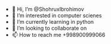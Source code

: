 - 👋 Hi, I’m @ShohruxIbrohimov
- 👀 I’m interested in computer scienes
- 🌱 I’m currently learning in python
- 💞️ I’m looking to collaborate on 
- 📫 How to reach me +998900999066

<!---
ShohruxIbrohimov/ShohruxIbrohimov is a ✨ special ✨ repository because its `README.md` (this file) appears on your GitHub profile.
You can click the Preview link to take a look at your changes.
--->
